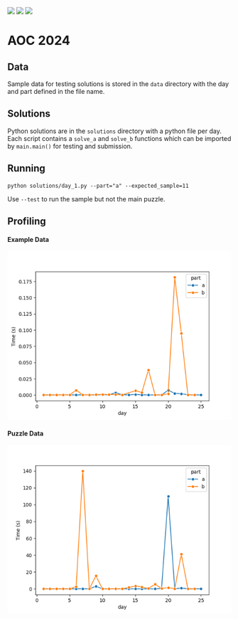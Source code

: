 ![](https://img.shields.io/badge/day-22-blue)
![](https://img.shields.io/badge/stars-45-yellow)
![](https://img.shields.io/badge/days%20completed-25-red)

# AOC 2024

## Data

Sample data for testing solutions is stored in the `data` directory with the day and part defined in the file name.

## Solutions

Python solutions are in the `solutions` directory with a python file per day. Each script contains a `solve_a` and
`solve_b` functions which can be imported by `main.main()` for testing and submission.

## Running

```shell
python solutions/day_1.py --part="a" --expected_sample=11
```

Use `--test` to run the sample but not the main puzzle.

## Profiling

#### Example Data

![Example Data](example_profiling.png)

#### Puzzle Data

![Puzzle Data](puzzle_profiling.png)
